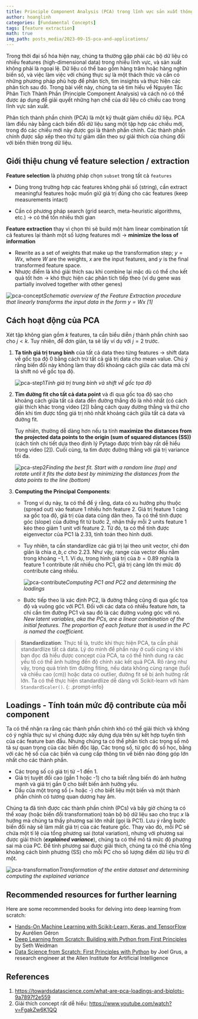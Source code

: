 ```yaml
---
title: Principle Component Analysis (PCA) trong lĩnh vực sản xuất thông minh (Smart manufacturing) - Phần 1
author: hoanglinh
categories: [Fundamental Concepts]
tags: [feature extraction]
math: true
img_path: posts_media/2023-09-15-pca-and-applications/
---
```


Trong thời đại số hóa hiện nay, chúng ta thường gặp phải các bộ dữ liệu có nhiều features (high-dimensional data) trong nhiều lĩnh vực, và sản xuất không phải là ngoại lệ. Dữ liệu có thể bao gồm hàng trăm hoặc hàng nghìn biến số, và việc làm việc với chúng thực sự là một thách thức và cần có những phương pháp phù hợp để phân tích, tìm insights và thực hiện các phân tích sau đó. Trong bài viết này, chúng ta sẽ tìm hiểu về Nguyên Tắc Phân Tích Thành Phần (Principle Component Analysis) và cách nó có thể được áp dụng để giải quyết những hạn chế của dữ liệu có chiều cao trong lĩnh vực sản xuất.

Phân tích thành phần chính (PCA) là một kỹ thuật giảm chiều dữ liệu. PCA làm điều này bằng cách biến đổi dữ liệu sang một tập hợp các chiều mới, trong đó các chiều mới này được gọi là thành phần chính. Các thành phần chính được sắp xếp theo thứ tự giảm dần theo sự giải thích của chúng đối với biến thiên trong dữ liệu.

## Giới thiệu chung về feature selection / extraction

**Feature selection** là phương pháp chọn `subset` trong tất cả `features`

-   Dùng trong trường hợp các features không phải số (string), cần extract meaningful features hoặc muốn giữ giá trị đúng cho các features (keep measurements intact)

-   Cần có phương pháp search (grid search, meta-heuristic algorithms, etc.) → có thể tốn nhiều thời gian

**Feature extraction** thay vì chọn thì sẽ build một hàm linear combination tất cả features lại thành một số lượng features mới → **minimize the loss of information**

-   Rewrite as a set of weights that make up the transformation step; $y=Wx$, where $W$ are the weights, $x$ are the input features, and $y$ is the final transformed feature space.
-   Nhược điểm là khó giải thích sau khi combine lại mặc dù có thể cho kết quả tốt hơn → khó thực hiện các phân tích tiếp theo (ví dụ gene was partially involved together with other genes)

![pca-concept](pca-concept.webp)_Schematic overview of the Feature Extraction procedure that linearly transforms the input data in the form $y=Wx$ [1]_

## Cách hoạt động của PCA

Xét tập không gian gồm $k$ features, ta cần biểu diễn $j$ thành phần chính sao cho $j<k$. Tuy nhiên, để đơn giản, ta sẽ lấy ví dụ với $j=2$ trước.

1.  **Ta tính giá trị trung bình** của tất cả data theo từng features → shift data về gốc tọa độ 0 bằng cách trừ tất cả giá trị data cho mean value. Chú ý rằng biến đổi này không làm thay đổi khoảng cách giữa các data mà chỉ là shift nó về gốc tọa độ.

    ![pca-step1](step-1.png)_Tính giá trị trung bình và shift về gốc tọa độ_

2.  **Tìm đường fit cho tất cả data point** và đi qua gốc tọa độ sao cho khoảng cách giữa tất cả data đến đường thẳng đó là nhỏ nhất (có cách giải thích khác trong video [2])  bằng cách quay đường thẳng và thử cho đến khi tìm được tổng giá trị nhỏ nhất khoảng cách giữa tất cả data và đường fit. 

    Tuy nhiên, thường dễ dàng hơn nếu ta tính **maximize the distances from the projected data points to the origin (sum of squared distances (SS))** (cách tính chi tiết dựa theo định lý Pytago được trình bày rất dễ hiểu trong video [2]). Cuối cùng, ta tìm được đường thẳng với giá trị variance tối đa.

    ![pca-step2](step-2.png)_Finding the best fit. Start with a random line (top) and rotate until it fits the data best by minimizing the distances from the data points to the line (bottom)_

3.  **Computing the Principal Components**:

    -   Trong ví dụ này, ta có thể để ý rằng, data có xu hướng phụ thuộc (spread out) vào feature 1 nhiều hơn feature 2. Giá trị feature 1 càng xa gốc tọa độ, giá trị của data cũng dãn theo. Ta có thể tính được góc (slope) của đường fit từ bước 2, nhận thấy mỗi 2 units feature 1 kéo theo giảm 1 unit với feature 2. Từ đó, ta có thể tính được eigenvector của PC1 là 2.33, tính toán theo hình dưới.

    -   Tuy nhiên, ta cần standardlize các giá trị lại theo unit vector, chỉ đơn giản là chia $a, b, c$ cho $2.23$. Như vậy, range của vector đều nằm trong khoảng $-1, 1$. Ví dụ, trong hình giá trị của $b=0.89$ nghĩa là feature 1 contribute rất nhiều cho PC1, giá trị càng lớn thì mức độ contribute càng nhiều.

        ![pca-contribute](pca-contribute.png)_Computing PC1 and PC2 and determining the loadings_

    -   Bước tiếp theo là xác định PC2, là đường thẳng cũng đi qua gốc tọa độ và vuông góc với PC1. Đối với các data có nhiều feature hơn, ta chỉ cần tìm đường PC1 và sau đó là các đường vuông góc với nó. *New latent variables, aka the PCs, are a linear combination of the initial features. The proportion of each feature that is used in the PC is named the coefficient.*

> **Standardization**: Thực tế là, trước khi thực hiện PCA, ta cần phải standardlize tất cả data. Lý do mình để phần này ở cuối cùng vì khi bạn đọc đã hiểu được concept của PCA, ta có thể hình dung ra các yếu tố có thể ảnh hưởng đến độ chính xác kết quả PCA. Rõ ràng như vậy, trong quá trình tìm đường fiting, nếu data không cùng range (tuổi và chiều cao (cm)) hoặc data có outlier, đường fit sẽ bị ảnh hưởng rất lớn. Ta có thể thực hiện standardlize dễ dàng với Scikit-learn với hàm `StandardScaler()`.
{: .prompt-info}

## Loadings - Tính toán mức độ contribute của mỗi component

Ta có thể nhận ra rằng các thành phần chính khó có thể giải thích và không có ý nghĩa thực sự vì chúng được xây dựng dựa trên sự kết hợp tuyến tính của các feature ban đầu. Nhưng chúng ta có thể phân tích các trọng số mô tả sự quan trọng của các biến độc lập. Các trọng số, từ góc độ số học, bằng với các hệ số của các biến và cung cấp thông tin về biến nào đóng góp lớn nhất cho các thành phần.

-   Các trọng số có giá trị từ $-1$ đến $1$.
-   Giá trị tuyệt đối cao (gần 1 hoặc -1) cho ta biết rằng biến đó ảnh hưởng mạnh và giá trị gần 0 cho biết biến ảnh hưởng yếu.
-   Dấu của một trọng số (+ hoặc -) cho biết liệu một biến và một thành phần chính có tương quan dương hay âm.

Chúng ta đã tính được các thành phần chính (PCs) và bây giờ chúng ta có thể xoay (hoặc biến đổi transformation) toàn bộ bộ dữ liệu sao cho trục $x$ là hướng mà chúng ta thấy phương sai lớn nhất (gọi là PC1). Lưu ý rằng bước biến đổi này sẽ làm mất giá trị của các feature gốc. Thay vào đó, mỗi PC sẽ chứa một tỉ lệ của tổng phương sai (total variation), nhưng với phương sai được giải thích (***explained variance***), chúng ta có thể mô tả mức độ phương sai mà của PC. Để tính phương sai được giải thích, chúng ta có thể chia tổng khoảng cách bình phương (SS) cho mỗi PC cho số lượng điểm dữ liệu trừ đi một.

![pca-transformation](transformation.png)_Transformation of the entire dataset and determining computing the explained variance_

## Recommended resources for further learning

Here are some recommended books for delving into deep learning from scratch:
- [Hands-On Machine Learning with Scikit-Learn, Keras, and TensorFlow](https://amzn.to/3YZeOAk) by Aurélien Géron
- [Deep Learning from Scratch: Building with Python from First Principles](https://amzn.to/40gyjFQ) by Seth Weidman
- [Data Science from Scratch: First Principles with Python](https://amzn.to/40ep3T7) by Joel Grus, a research engineer at the Allen Institute for Artificial Intelligence

## References

1. <https://towardsdatascience.com/what-are-pca-loadings-and-biplots-9a7897f2e559>
1. Giải thích concept rất dễ hiểu: <https://www.youtube.com/watch?v=FgakZw6K1QQ>